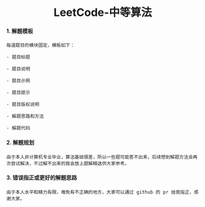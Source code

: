 <h1 align="center">LeetCode-中等算法</h1>

#### 1. 解题模板
    每道题目的模块固定，模板如下：

```
- 题目标题

- 题目说明

- 题目示例

- 题目提示

- 题目版权说明

- 解题思路和方法

- 解题代码
```

#### 2. 解题规划
    由于本人非计算机专业毕业，算法基础很差，所以一些题可能答不出来，后续想到解题方法会再次尝试解决，不过解不出来的我会放上题解精选供大家参考。

#### 3. 错误指正或更好的解题思路
    由于本人水平和精力有限，难免有不正确的地方，大家可以通过 github 的 pr 给我指正，感谢大家。

